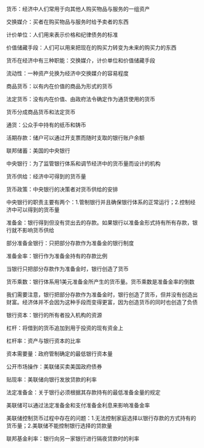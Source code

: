 货币：经济中人们常用于向其他人购买物品与服务的一组资产

交换媒介：买者在购买物品与服务时给予卖者的东西

计价单位：人们用来表示价格和纪律债务的标准

价值储藏手段：人们可以用来把现在的购买力转变为未来的购买力的东西

货币在经济中有三种职能：交换媒介，计价单位和价值储藏手段

流动性：一种资产兑换为经济中交换媒介的容易程度

商品货币：以有内在价值的商品为形式的货币

法定货币：没有内在价值、由政府法令确定作为通货使用的货币

货币分成商品货币和法定货币

通货：公众手中持有的纸币和铸币

活期存款：储户可以通过开支票而随时支取的银行账户余额

联邦储蓄：美国的中央银行

中央银行：为了监管银行体系和调节经济中的货币量而设计的机构

货币供给：经济中可得到的货币量

货币政策：中央银行的决策者对货币供给的安排

中央银行的职责主要有两个：1.管制银行并且确保银行体系的正常运行；2.控制经济中可以得到的货币量

准备金：银行得到但没有贷出去的存款。如果银行以准备金形式持有所有存款，银行就不影响货币供给

部分准备金银行：只把部分存款作为准备金的银行制度

准备金率：银行作为准备金持有的存款比例

当银行只把部分存款作为准备金时，银行创造了货币

货币乘数：银行体系用1美元准备金所产生的货币量。货币乘数是准备金率的倒数

我们需要注意，银行把部分存款作为准备金时，银行创造了货币，但并没有创造出财富。经济体并不会因为这种手段而变得更富，因为创造货币的同时也创造了负债

银行资本：银行的所有者投入机构的资源

杠杆：将借到的货币追加到用于投资的现有资金上

杠杆率：资产与银行资本的比率

资本需要量：政府管制确定的最低银行资本量

公开市场操作：美联储买卖美国政府债券

贴现率：美联储向银行发放贷款的利率

法定准备金：关于银行必须根据其存款持有的最低准备金量的规定

美联储可以通过法定准备金和支付准备金利息来影响准备金率

美联储控制货币过程中存在的问题：1.无法控制家庭选择以银行存款的方式持有的货币量；2.美联储不能控制银行选择的贷款量

联邦基金利率：银行向另一家银行进行隔夜贷款时的利率





